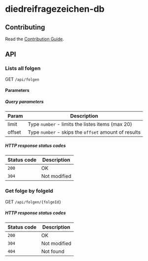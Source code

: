 # diedreifragezeichen-db

## Contributing

Read the [Contribution Guide](CONTRIBUTING.md).

## API

### Lists all folgen

GET `/api/folgen`

#### Parameters

##### Query parameters

| Param  | Description                                          |
| ------ | ---------------------------------------------------- |
| limit  | Type `number` - limits the listes items (max 20)     |
| offset | Type `number` - skips the `offset` amount of results |

##### HTTP response status codes

| Status code | Description  |
| ----------- | ------------ |
| `200`       | OK           |
| `304`       | Not modified |

### Get folge by folgeId

GET `/api/folgen/{folgeId}`

##### HTTP response status codes

| Status code | Description  |
| ----------- | ------------ |
| `200`       | OK           |
| `304`       | Not modified |
| `404`       | Not found |
